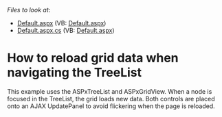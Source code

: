 <!-- default file list -->
*Files to look at*:

* [Default.aspx](./CS/SyncWithGridOnUpdatePanel/Default.aspx) (VB: [Default.aspx](./VB/SyncWithGridOnUpdatePanel/Default.aspx))
* [Default.aspx.cs](./CS/SyncWithGridOnUpdatePanel/Default.aspx.cs) (VB: [Default.aspx](./VB/SyncWithGridOnUpdatePanel/Default.aspx))
<!-- default file list end -->
# How to reload grid data when navigating the TreeList


<p>This example uses the ASPxTreeList and ASPxGridView. When a node is focused in the TreeList, the grid loads new data. Both controls are placed onto an AJAX UpdatePanel to avoid flickering when the page is reloaded.</p>

<br/>


